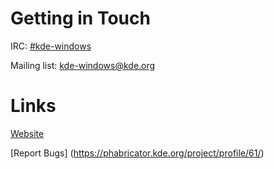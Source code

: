 ﻿# Getting in Touch

IRC: [#kde-windows](irc://irc.freenode.net/kde-windows)

Mailing list: kde-windows@kde.org

# Links

[Website](https://community.kde.org/Windows)

[Report Bugs] (https://phabricator.kde.org/project/profile/61/)